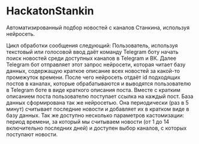 # HackatonStankin
Автоматизированный подбор новостей с каналов Станкина, используя нейросеть.

Цикл обработки сообщения следующий:
Пользователь, используя текстовый или голосовой ввод даёт команду Telegram боту начать поиск новостей среди доступных каналов в Telegram и ВК.
Далее Telegram бот отправляет этот запрос нейросети, которая читает базу данных, содержащую краткое описание всех новостей за какой-то промежуток времени.
После чего нейросеть отдаёт id подходящих постов в каналах, которые обрабатываются и выводятся пользователю в Telegram боте в виде
краткого описания поста. Вместе с кратким описанием поста пользователю поступает ссылка на каждый пост.
База данных сформирована так же нейросетью. Она периодически (раз в 5 минут) считывает последние новости и добавляет их в кратком виде в базу данных.
Так же доступно несколько параметров кастомизации: период времени, за который мы считываем новости (от 1 до 14 включительно последних дней) и
доступен выбор каналов, с которых поступают новости.
